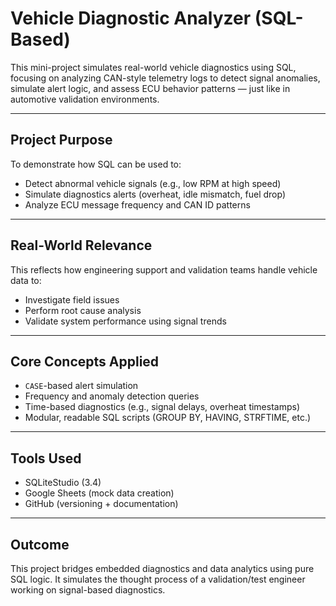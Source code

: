 # Vehicle Diagnostic Analyzer (SQL-Based)

This mini-project simulates real-world vehicle diagnostics using SQL, focusing on analyzing CAN-style telemetry logs to detect signal anomalies, simulate alert logic, and assess ECU behavior patterns — just like in automotive validation environments.

---

## Project Purpose
To demonstrate how SQL can be used to:
- Detect abnormal vehicle signals (e.g., low RPM at high speed)
- Simulate diagnostics alerts (overheat, idle mismatch, fuel drop)
- Analyze ECU message frequency and CAN ID patterns

---

## Real-World Relevance
This reflects how engineering support and validation teams handle vehicle data to:
- Investigate field issues
- Perform root cause analysis
- Validate system performance using signal trends

---

## Core Concepts Applied
- `CASE`-based alert simulation
- Frequency and anomaly detection queries
- Time-based diagnostics (e.g., signal delays, overheat timestamps)
- Modular, readable SQL scripts (GROUP BY, HAVING, STRFTIME, etc.)

---

## Tools Used
- SQLiteStudio (3.4)
- Google Sheets (mock data creation)
- GitHub (versioning + documentation)

---

## Outcome
This project bridges embedded diagnostics and data analytics using pure SQL logic. It simulates the thought process of a validation/test engineer working on signal-based diagnostics.


